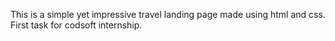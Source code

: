 This is a simple yet impressive travel landing page made using html and css. First task for codsoft internship.
